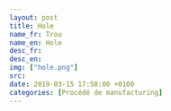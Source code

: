 ```yaml
---
layout: post
title: Hole
name_fr: Trou
name_en: Hole
desc_fr: 
desc_en: 
img: ["hole.png"]
src: 
date: 2019-03-15 17:58:00 +0100
categories: [Procédé de manufacturing]
---
```


